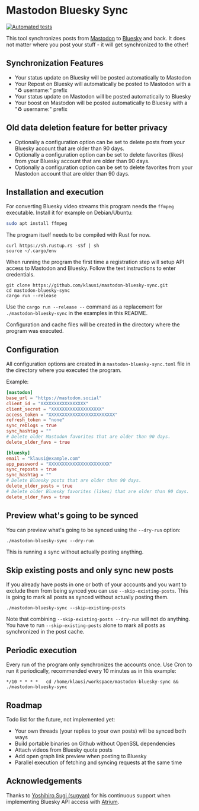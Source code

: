 # Mastodon Bluesky Sync

[![Automated tests](https://github.com/klausi/mastodon-bluesky-sync/workflows/Testing/badge.svg)](https://github.com/klausi/mastodon-bluesky-sync/actions)

This tool synchronizes posts from [Mastodon](https://joinmastodon.org/) to [Bluesky](https://bsky.app) and back. It does not matter where you post your stuff - it will get synchronized to the other!

## Synchronization Features

- Your status update on Bluesky will be posted automatically to Mastodon
- Your Repost on Bluesky will automatically be posted to Mastodon with a "♻️ username:" prefix
- Your status update on Mastodon will be posted automatically to Bluesky
- Your boost on Mastodon will be posted automatically to Bluesky with a "♻️ username:" prefix

## Old data deletion feature for better privacy
- Optionally a configuration option can be set to delete posts from your Bluesky account that are older than 90 days.
- Optionally a configuration option can be set to delete favorites (likes) from your Bluesky account that are older than 90 days.
- Optionally a configuration option can be set to delete favorites from your Mastodon account that are older than 90 days.

## Installation and execution

For converting Bluesky video streams this program needs the `ffmpeg` executable. Install it for example on Debian/Ubuntu:
```sh
sudo apt install ffmpeg
```

The program itself needs to be compiled with Rust for now.

```
curl https://sh.rustup.rs -sSf | sh
source ~/.cargo/env
```
When running the program the first time a registration step will setup API access to Mastodon and Bluesky. Follow the text instructions to enter credentials.
```
git clone https://github.com/klausi/mastodon-bluesky-sync.git
cd mastodon-bluesky-sync
cargo run --release
```

Use the `cargo run --release --` command as a replacement for `./mastodon-bluesky-sync` in the examples in this README.

Configuration and cache files will be created in the directory where the program was executed.

## Configuration

All configuration options are created in a `mastodon-bluesky-sync.toml` file in the directory where you executed the program.

Example:

```toml
[mastodon]
base_url = "https://mastodon.social"
client_id = "XXXXXXXXXXXXXXXXX"
client_secret = "XXXXXXXXXXXXXXXXXXX"
access_token = "XXXXXXXXXXXXXXXXXXXXXXXXX"
refresh_token = "none"
sync_reblogs = true
sync_hashtag = ""
# Delete older Mastodon favorites that are older than 90 days.
delete_older_favs = true

[bluesky]
email = "klausi@example.com"
app_password = "XXXXXXXXXXXXXXXXXXXXXXX"
sync_reposts = true
sync_hashtag = ""
# Delete Bluesky posts that are older than 90 days.
delete_older_posts = true
# Delete older Bluesky favorites (likes) that are older than 90 days.
delete_older_favs = true
```

## Preview what's going to be synced

You can preview what's going to be synced using the `--dry-run` option:

    ./mastodon-bluesky-sync --dry-run

This is running a sync without actually posting anything.

## Skip existing posts and only sync new posts

If you already have posts in one or both of your accounts and you want to exclude them from being synced you can use `--skip-existing-posts`. This is going to mark all posts as synced without actually posting them.

    ./mastodon-bluesky-sync --skip-existing-posts

Note that combining `--skip-existing-posts --dry-run` will not do anything. You have to run `--skip-existing-posts` alone to mark all posts as synchronized in the post cache.

## Periodic execution

Every run of the program only synchronizes the accounts once. Use Cron to run it periodically, recommended every 10 minutes as in this example:

```
*/10 * * * *   cd /home/klausi/workspace/mastodon-bluesky-sync && ./mastodon-bluesky-sync
```

## Roadmap

Todo list for the future, not implemented yet:
- Your own threads (your replies to your own posts) will be synced both ways
- Build portable binaries on Github without OpenSSL dependencies
- Attach videos from Bluesky quote posts
- Add open graph link preview when posting to Bluesky
- Parallel execution of fetching and syncing requests at the same time

## Acknowledgements

Thanks to [Yoshihiro Sugi (sugyan)](https://github.com/sugyan) for his continuous support when implementing Bluesky API access with [Atrium](https://github.com/sugyan/atrium).
